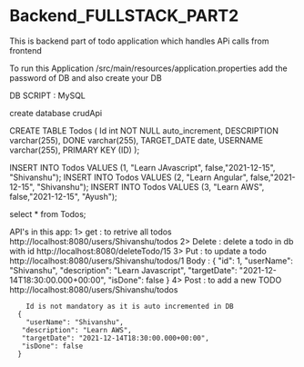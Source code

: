 # Backend_FULLSTACK_PART2
This is backend part of todo application which handles APi calls from frontend


To run this Application
/src/main/resources/application.properties add the password of DB and also create your DB

DB SCRIPT : MySQL

create database crudApi

CREATE TABLE Todos (
    Id int NOT NULL auto_increment,
    DESCRIPTION varchar(255),
    DONE varchar(255),
    TARGET_DATE date,
    USERNAME varchar(255),
     PRIMARY KEY (ID)
);

INSERT INTO Todos
VALUES (1, "Learn JAvascript", false,"2021-12-15", "Shivanshu");
INSERT INTO Todos
VALUES (2, "Learn Angular", false,"2021-12-15", "Shivanshu");
INSERT INTO Todos
VALUES (3, "Learn AWS", false,"2021-12-15", "Ayush");

select * from Todos;



API's in this app:
  1> get : to retrive all todos
     http://localhost:8080/users/Shivanshu/todos
  2> Delete : delete a todo in db with id
     http://localhost:8080/deleteTodo/15
  3> Put : to update a todo
     http://localhost:8080/users/Shivanshu/todos/1
       Body : 
         {
        "id": 1,
        "userName": "Shivanshu",
        "description": "Learn Javascript",
        "targetDate": "2021-12-14T18:30:00.000+00:00",
        "isDone": false
     }
    4> Post : to add a new TODO
       http://localhost:8080/users/Shivanshu/todos
        
        Id is not mandatory as it is auto incremented in DB
      {
        "userName": "Shivanshu",
       "description": "Learn AWS",
       "targetDate": "2021-12-14T18:30:00.000+00:00",
       "isDone": false
      }
